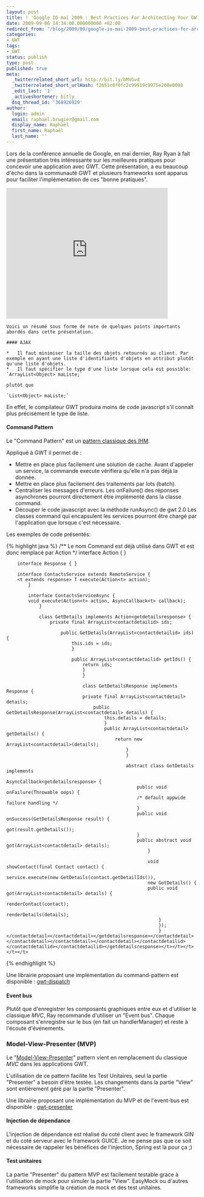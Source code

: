 ```yaml
---
layout: post
title: ! 'Google IO mai 2009 : Best Practices For Architecting Your GWT App'
date: 2009-09-06 14:34:00.000000000 +02:00
redirect_from: "/blog/2009/09/google-io-mai-2009-best-practices-for-architecting-your-gwt-app/"
categories:
- GWT
tags:
- GWT
status: publish
type: post
published: true
meta:
  _twitterrelated_short_url: http://bit.ly/bMVGvd
  _twitterrelated_short_urlHash: f2b51c0f0fc2c99919c9975e208e0098
  _edit_last: '1'
  _activeshortener: bitly
  dsq_thread_id: '368926929'
author:
  login: admin
  email: raphael.brugier@gmail.com
  display_name: Raphaël
  first_name: Raphaël
  last_name: ''
---
```

Lors de la conférence annuelle de Google, en mai dernier, Ray Ryan à fait une présentation très intéressante sur les meilleures pratiques pour concevoir une application avec GWT. Cette présentation, a eu beaucoup d'écho dans la communauté GWT et plusieurs frameworks sont apparus pour faciliter l'implémentation de ces "bonne pratiques".

<object width="425" height="344"><param name="movie" value="http://www.youtube.com/v/PDuhR18-EdM&hl=fr&fs=1&" /><param name="allowFullScreen" value="true" /><param name="allowscriptaccess" value="always" /><embed src="http://www.youtube.com/v/PDuhR18-EdM&hl=fr&fs=1&" type="application/x-shockwave-flash" allowscriptaccess="always" allowfullscreen="true" width="425" height="344"></embed></object>

    Voici un résumé sous forme de note de quelques points importants abordés dans cette présentation.

    #### AJAX

    *   Il faut minimiser la taille des objets retournés au client. Par exemple en ayant une liste d'identifiants d'objets en attribut plutôt qu'une liste d'objets.
    *   Il faut spécifier le type d'une liste lorsque cela est possible: 
    `ArrayList<Object> maListe;`

    plutôt que

    `List<Object> maListe;`

En effet, le compilateur GWT produira moins de code javascript s'il connaît plus précisément le type de liste.

#### Command Pattern

Le "Command Pattern" est un [pattern classique des IHM](http://dico.developpez.com/html/3161-Conception-Command-design-pattern-command.php).

Appliqué à GWT il permet de&nbsp;:

*   Mettre en place plus facilement une solution de cache. Avant d'appeler un service, la commande execute vérifiera qu'elle n'a pas déjà la donnée.
*   Mettre en place plus facilement des traitements par lots (batch).
*   Centraliser les messages d'erreurs. Les onFailure() des réponses asynchrones pourront directement être implémenté dans la classe command.
*   Découper le code javascript avec la méthode runAsync() de gwt 2.0  Les classes command qui encapsulent les services pourront être chargé par l'application que lorsque c'est nécessaire.

Les exemples de code présentés:

{% highlight java %}
/** Le nom Command est déjà utilisé dans GWT et est donc remplacé par Action */
interface Action<t extends response> { }

        interface Response { }

        interface ContactsService extends RemoteService {
        <t extends response> T execute(Action<t> action);
            }

            interface ContactsServiceAsync {
            void execute(Action<t> action, AsyncCallback<t> callback);
                }

                class GetDetails implements Action<getdetailsresponse> {
                    private final ArrayList<contactdetailid> ids;

                        public GetDetails(ArrayList<contactdetailid> ids) {
                            this.ids = ids;
                            }

                            public ArrayList<contactdetailid> getIds() {
                                return ids;
                                }
                                }

                                class GetDetailsResponse implements Response {
                                private final ArrayList<contactdetail> details;
                                    public GetDetailsResponse(ArrayList<contactdetail> details) {
                                        this.details = details;
                                        }
                                        public ArrayList<contactdetail> getDetails() {
                                            return new ArrayList<contactdetail>(details);
                                                }
                                                }

                                                abstract class GotDetails implements
                                                AsyncCallback<getdetailsresponse> {
                                                    public void onFailure(Throwable oops) {
                                                    /* default appwide failure handling */
                                                    }
                                                    public void onSuccess(GetDetailsResponse result) {
                                                    got(result.getDetails());
                                                    }
                                                    public abstract void got(ArrayList<contactdetail> details);
                                                        }

                                                        void showContact(final Contact contact) {
                                                        service.execute(new GetDetails(contact.getDetailIds()),
                                                        new GotDetails() {
                                                        public void got(ArrayList<contactdetail> details) {
                                                            renderContact(contact);
                                                            renderDetails(details);
                                                            }
                                                            });
                                                            }</contactdetail></contactdetail></getdetailsresponse></contactdetail></contactdetail></contactdetail></contactdetail></contactdetailid></contactdetailid></contactdetailid></getdetailsresponse></t></t></t></t></t>
{% endhighlight %}

        
        
Une librairie proposant une implémentation du command-pattern est disponible : [gwt-dispatch](http://code.google.com/p/gwt-dispatch/)

#### Event bus

Plutôt que d'enregistrer les composants graphiques entre eux et d'utiliser le classique _MVC_, Ray recommande d'utiliser un "Event bus". Chaque composant s'enregistre sur le bus (en fait un handlerManager) et reste à l'écoute d'événements.

### Model-View-Presenter (MVP)

Le "[Model-View-Presenter](http://martinfowler.com/eaaDev/SupervisingPresenter.html)" pattern vient en remplacement du classique _MVC_ dans les applications GWT.

L'utilisation de ce pattern facilite les Test Unitaires, seul la partie "Presenter" a besoin d'être testée. Les changements dans la partie "View" sont entièrement géré par la partie "Presenter".

Une librairie proposant une implémentation du MVP et de l'event-bus est disponible : [gwt-presenter](http://code.google.com/p/gwt-presenter/)

#### Injection de dépendance

L'injection de dépendance est réalisé du coté client avec le framework GIN et du coté serveur avec le framework GUICE. Je ne pense pas que ce soit nécessaire de rappeler les bénéfices de l'injection, Spring est là pour ça ;)

#### Test unitaires

La partie "Presenter" du pattern MVP est facilement testable grace à l'utilisation de mock pour simuler la partie "View". EasyMock ou d'autres frameworks simplifie la création de mock et des test unitaires.
